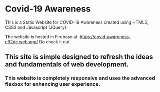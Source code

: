 # Covid-19 Awareness
This is a Static Website for COVID-19 Awareness created using HTML5, CSS3 and Javascript (JQuery).

The website is hosted in Firebase at :https://covid-awareness-c92de.web.app/
Do check it out.

## This site is simple designed to refresh the ideas and fundamentals of web development.

### This website is completely responsive and uses the advanced flexbox for enhancing user experience.
